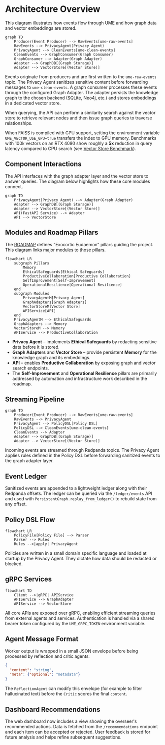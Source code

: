 # Architecture Overview

This diagram illustrates how events flow through UME and how graph data and vector embeddings are stored.

```mermaid
graph TD
    Producer(Event Producer) --> RawEvents[ume-raw-events]
    RawEvents --> PrivacyAgent(Privacy Agent)
    PrivacyAgent --> CleanEvents[ume-clean-events]
    CleanEvents --> GraphConsumer(Graph Consumer)
    GraphConsumer --> Adapter(Graph Adapter)
    Adapter --> GraphDB[(Graph Storage)]
    Adapter --> VectorStore[(Vector Store)]
```

Events originate from producers and are first written to the `ume-raw-events` topic. The Privacy Agent sanitizes sensitive
content before forwarding messages to `ume-clean-events`. A graph consumer processes these events through the configured
Graph Adapter. The adapter persists the knowledge graph to the chosen backend (SQLite, Neo4j, etc.) and stores
embeddings in a dedicated vector store.

When querying, the API can perform a similarity search against the vector store to retrieve relevant nodes and
then issue graph queries to traverse relationships.

When FAISS is compiled with GPU support, setting the environment variable
`UME_VECTOR_USE_GPU=true` transfers the index to GPU memory. Benchmarks with
100k vectors on an RTX 4080 show roughly a **5x** reduction in query latency
compared to CPU search (see [Vector Store Benchmark](VECTOR_BENCHMARKS.md)).

## Component Interactions

The API interfaces with the graph adapter layer and the vector store to answer
queries. The diagram below highlights how these core modules connect.

```mermaid
graph TD
    PrivacyAgent(Privacy Agent) --> Adapter(Graph Adapter)
    Adapter --> GraphDB[(Graph Storage)]
    Adapter --> VectorStore[(Vector Store)]
    API(FastAPI Service) --> Adapter
    API --> VectorStore
```

## Modules and Roadmap Pillars

The [ROADMAP](../ROADMAP.md) defines "Exocortic Eudaemon" pillars guiding the
project. This diagram links major modules to those pillars.

```mermaid
flowchart LR
    subgraph Pillars
        Memory
        EthicalSafeguards[Ethical Safeguards]
        ProductiveCollaboration[Productive Collaboration]
        SelfImprovement[Self-Improvement]
        OperationalResilience[Operational Resilience]
    end
    subgraph Modules
        PrivacyAgentM[Privacy Agent]
        GraphAdapters[Graph Adapters]
        VectorStoreM[Vector Store]
        APIService[API]
    end
    PrivacyAgentM --> EthicalSafeguards
    GraphAdapters --> Memory
    VectorStoreM --> Memory
    APIService --> ProductiveCollaboration
```

* **Privacy Agent** – implements **Ethical Safeguards** by redacting sensitive
  data before it is stored.
* **Graph Adapters** and **Vector Store** – provide persistent **Memory** for
  the knowledge graph and its embeddings.
* **API** – enables **Productive Collaboration** by exposing graph and vector
  search endpoints.
* The **Self-Improvement** and **Operational Resilience** pillars are primarily
  addressed by automation and infrastructure work described in the roadmap.

## Streaming Pipeline

```mermaid
graph TD
    Producer(Event Producer) --> RawEvents[ume-raw-events]
    RawEvents --> PrivacyAgent
    PrivacyAgent --> PolicyDSL[Policy DSL]
    PolicyDSL --> CleanEvents[ume-clean-events]
    CleanEvents --> Adapter
    Adapter --> GraphDB[(Graph Storage)]
    Adapter --> VectorStore[(Vector Store)]
```

Incoming events are streamed through Redpanda topics. The Privacy Agent applies
rules defined in the Policy DSL before forwarding sanitized events to the graph
adapter layer.

## Event Ledger

Sanitized events are appended to a lightweight ledger along with their
Redpanda offsets. The ledger can be queried via the `/ledger/events` API and
used with `PersistentGraph.replay_from_ledger()` to rebuild state from any
offset.

## Policy DSL Flow

```mermaid
flowchart LR
    PolicyFile[Policy File] --> Parser
    Parser --> Rules
    Rules -->|apply| PrivacyAgent
```

Policies are written in a small domain specific language and loaded at startup
by the Privacy Agent. They dictate how data should be redacted or blocked.

## gRPC Services

```mermaid
flowchart TD
    Client -->|gRPC| APIService
    APIService --> GraphAdapter
    APIService --> VectorStore
```

All core APIs are exposed over gRPC, enabling efficient streaming queries from
external agents and services. Authentication is handled via a shared bearer
token configured by the `UME_GRPC_TOKEN` environment variable.

## Agent Message Format

Worker output is wrapped in a small JSON envelope before being processed by
reflection and critic agents:

```json
{
  "content": "string",
  "meta": {"optional": "metadata"}
}
```

The `ReflectionAgent` can modify this envelope (for example to filter
hallucinated text) before the `Critic` scores the final `content`.

## Dashboard Recommendations

The web dashboard now includes a view showing the overseer's recommended
actions. Data is fetched from the `/recommendations` endpoint and each
item can be accepted or rejected. User feedback is stored for future
analysis and helps refine subsequent suggestions.
